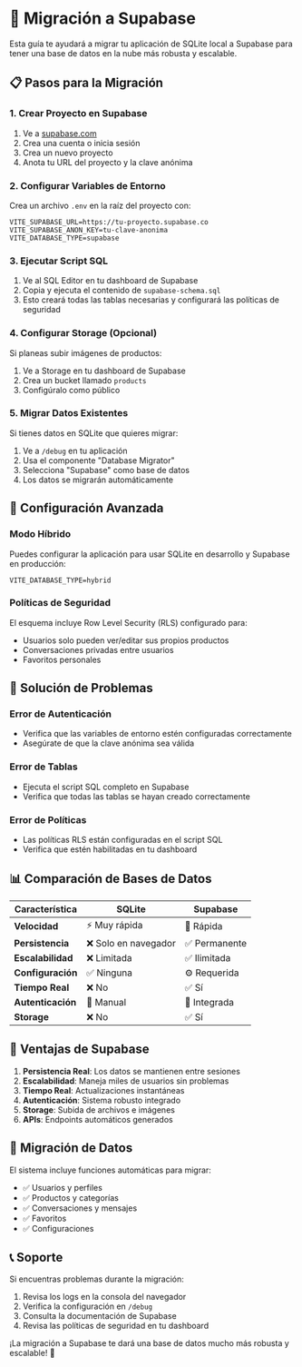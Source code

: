 # 🚀 Migración a Supabase

Esta guía te ayudará a migrar tu aplicación de SQLite local a Supabase para tener una base de datos en la nube más robusta y escalable.

## 📋 Pasos para la Migración

### 1. Crear Proyecto en Supabase

1. Ve a [supabase.com](https://supabase.com)
2. Crea una cuenta o inicia sesión
3. Crea un nuevo proyecto
4. Anota tu URL del proyecto y la clave anónima

### 2. Configurar Variables de Entorno

Crea un archivo `.env` en la raíz del proyecto con:

```env
VITE_SUPABASE_URL=https://tu-proyecto.supabase.co
VITE_SUPABASE_ANON_KEY=tu-clave-anonima
VITE_DATABASE_TYPE=supabase
```

### 3. Ejecutar Script SQL

1. Ve al SQL Editor en tu dashboard de Supabase
2. Copia y ejecuta el contenido de `supabase-schema.sql`
3. Esto creará todas las tablas necesarias y configurará las políticas de seguridad

### 4. Configurar Storage (Opcional)

Si planeas subir imágenes de productos:

1. Ve a Storage en tu dashboard de Supabase
2. Crea un bucket llamado `products`
3. Configúralo como público

### 5. Migrar Datos Existentes

Si tienes datos en SQLite que quieres migrar:

1. Ve a `/debug` en tu aplicación
2. Usa el componente "Database Migrator"
3. Selecciona "Supabase" como base de datos
4. Los datos se migrarán automáticamente

## 🔧 Configuración Avanzada

### Modo Híbrido

Puedes configurar la aplicación para usar SQLite en desarrollo y Supabase en producción:

```env
VITE_DATABASE_TYPE=hybrid
```

### Políticas de Seguridad

El esquema incluye Row Level Security (RLS) configurado para:
- Usuarios solo pueden ver/editar sus propios productos
- Conversaciones privadas entre usuarios
- Favoritos personales

## 🚨 Solución de Problemas

### Error de Autenticación
- Verifica que las variables de entorno estén configuradas correctamente
- Asegúrate de que la clave anónima sea válida

### Error de Tablas
- Ejecuta el script SQL completo en Supabase
- Verifica que todas las tablas se hayan creado correctamente

### Error de Políticas
- Las políticas RLS están configuradas en el script SQL
- Verifica que estén habilitadas en tu dashboard

## 📊 Comparación de Bases de Datos

| Característica | SQLite | Supabase |
|---|---|---|
| **Velocidad** | ⚡ Muy rápida | 🚀 Rápida |
| **Persistencia** | ❌ Solo en navegador | ✅ Permanente |
| **Escalabilidad** | ❌ Limitada | ✅ Ilimitada |
| **Configuración** | ✅ Ninguna | ⚙️ Requerida |
| **Tiempo Real** | ❌ No | ✅ Sí |
| **Autenticación** | 🔧 Manual | 🔐 Integrada |
| **Storage** | ❌ No | ✅ Sí |

## 🎯 Ventajas de Supabase

1. **Persistencia Real**: Los datos se mantienen entre sesiones
2. **Escalabilidad**: Maneja miles de usuarios sin problemas
3. **Tiempo Real**: Actualizaciones instantáneas
4. **Autenticación**: Sistema robusto integrado
5. **Storage**: Subida de archivos e imágenes
6. **APIs**: Endpoints automáticos generados

## 🔄 Migración de Datos

El sistema incluye funciones automáticas para migrar:
- ✅ Usuarios y perfiles
- ✅ Productos y categorías
- ✅ Conversaciones y mensajes
- ✅ Favoritos
- ✅ Configuraciones

## 📞 Soporte

Si encuentras problemas durante la migración:

1. Revisa los logs en la consola del navegador
2. Verifica la configuración en `/debug`
3. Consulta la documentación de Supabase
4. Revisa las políticas de seguridad en tu dashboard

¡La migración a Supabase te dará una base de datos mucho más robusta y escalable! 🚀
